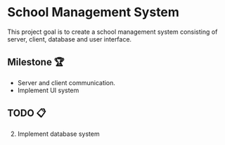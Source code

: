 # School Management System

This project goal is to create a school management system consisting of server, client, database and user interface.

## Milestone 🏆
* Server and client communication.
* Implement UI system  

## TODO 📋
2. Implement database system

